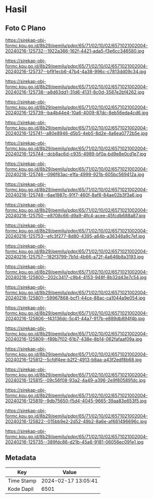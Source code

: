 # Hasil

## Foto C Plano

https://sirekap-obj-formc.kpu.go.id/8b29/pemilu/pdpr/65/71/02/10/02/6571021002004-20240216-125732--1922a366-162f-4421-ada5-f3e6cc346580.jpg

https://sirekap-obj-formc.kpu.go.id/8b29/pemilu/pdpr/65/71/02/10/02/6571021002004-20240216-125737--bf91ecb6-47b4-4a38-996c-c7813dd09c34.jpg

https://sirekap-obj-formc.kpu.go.id/8b29/pemilu/pdpr/65/71/02/10/02/6571021002004-20240216-125738--a8d63dd1-31d6-4131-8c0d-3587e2bf4262.jpg

https://sirekap-obj-formc.kpu.go.id/8b29/pemilu/pdpr/65/71/02/10/02/6571021002004-20240216-125739--ba4b44e4-10a6-4009-87dc-8eb56eda4cd6.jpg

https://sirekap-obj-formc.kpu.go.id/8b29/pemilu/pdpr/65/71/02/10/02/6571021002004-20240216-125741--a80e8946-d5b5-4eb5-8d2e-4a6ea0772b5e.jpg

https://sirekap-obj-formc.kpu.go.id/8b29/pemilu/pdpr/65/71/02/10/02/6571021002004-20240216-125744--dcb8ac6d-c935-4989-bf0a-bd9e8e0cd1e7.jpg

https://sirekap-obj-formc.kpu.go.id/8b29/pemilu/pdpr/65/71/02/10/02/6571021002004-20240216-125746--096f83ac-e1fa-4999-921b-605bc569412a.jpg

https://sirekap-obj-formc.kpu.go.id/8b29/pemilu/pdpr/65/71/02/10/02/6571021002004-20240216-125748--6ae1987c-91f7-460f-8af8-84ae02b3f3a6.jpg

https://sirekap-obj-formc.kpu.go.id/8b29/pemilu/pdpr/65/71/02/10/02/6571021002004-20240216-125750--e8708c66-d9a9-4fc4-acee-45fcdb688a87.jpg

https://sirekap-obj-formc.kpu.go.id/8b29/pemilu/pdpr/65/71/02/10/02/6571021002004-20240216-125753--efc3f277-8d80-4395-a64b-a36346a9c7ef.jpg

https://sirekap-obj-formc.kpu.go.id/8b29/pemilu/pdpr/65/71/02/10/02/6571021002004-20240216-125757--182f3799-7b1d-4b66-a72f-4a646b8a3193.jpg

https://sirekap-obj-formc.kpu.go.id/8b29/pemilu/pdpr/65/71/02/10/02/6571021002004-20240216-125800--202c3417-c9b4-4153-948f-8b32d43e7c54.jpg

https://sirekap-obj-formc.kpu.go.id/8b29/pemilu/pdpr/65/71/02/10/02/6571021002004-20240216-125801--59967868-bcf1-44ce-88ac-ca1044a9e054.jpg

https://sirekap-obj-formc.kpu.go.id/8b29/pemilu/pdpr/65/71/02/10/02/6571021002004-20240216-125806--f43136dc-5c41-44a7-917b-e889db894f4b.jpg

https://sirekap-obj-formc.kpu.go.id/8b29/pemilu/pdpr/65/71/02/10/02/6571021002004-20240216-125809--f89b7f02-61b7-438e-8b14-062fafaaf09a.jpg

https://sirekap-obj-formc.kpu.go.id/8b29/pemilu/pdpr/65/71/02/10/02/6571021002004-20240216-125812--5cfdf4ee-b2f2-4913-b8aa-a43f2edf8b68.jpg

https://sirekap-obj-formc.kpu.go.id/8b29/pemilu/pdpr/65/71/02/10/02/6571021002004-20240216-125815--09c56f08-93a2-4a49-a396-2e9f805891dc.jpg

https://sirekap-obj-formc.kpu.go.id/8b29/pemilu/pdpr/65/71/02/10/02/6571021002004-20240216-125819--9db75650-f5d4-4045-9665-39aa83e653f5.jpg

https://sirekap-obj-formc.kpu.go.id/8b29/pemilu/pdpr/65/71/02/10/02/6571021002004-20240216-125822--015bb9e2-2d52-49b2-8a6e-af681496696c.jpg

https://sirekap-obj-formc.kpu.go.id/8b29/pemilu/pdpr/65/71/02/10/02/6571021002004-20240216-125735--389fdc86-d21b-45a6-9181-06056ec091e1.jpg


## Metadata

| Key        | Value               |
| ---------- | ------------------- |
| Time Stamp | 2024-02-17 13:05:41 |
| Kode Dapil | 6501                |



